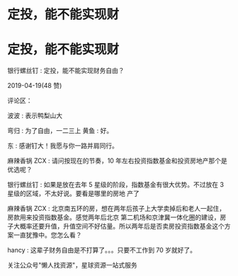 # 定投，能不能实现财

# 定投，能不能实现财

银行螺丝钉 : 定投，能不能实现财务自由？

2019-04-19(48 赞)

评论区：

波波 : 表示鸭梨山大

弯归 : 为了自由，一二三上 黄鱼 : 好。

东 : 感谢钉大！我愿与你一路并肩同行。

麻辣香锅 ZCX : 请问按现在的节奏，10 年左右投资指数基金和投资房地产那个是优选呢？

银行螺丝钉 : 如果是放在去年 5 星级的阶段，指数基金有很大优势。不过放在 3 星级的区域，不太好说。要看是哪里的房地 产了

麻辣香锅 ZCX : 北京南五环的房，想在两年后孩子上大学卖掉后和老人一起住，房款用来投资指数基金。感觉两年后北京 第二机场和京津冀一体化圈的建设，房子大概率还要升值，升值空间不好估量。所以两年后是否卖房投资指数基金这个方 案一直犹豫中。您怎么看？

hancy : 这辈子财务自由是不打算了。。。只要不工作到 70 岁就好了。

关注公众号"懒人找资源"，星球资源一站式服务